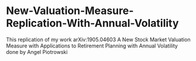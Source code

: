# New-Valuation-Measure-Replication-With-Annual-Volatility
This replication of my work arXiv:1905.04603 A New Stock Market Valuation Measure with Applications to Retirement Planning with Annual Volatility done by Angel Piotrowski
